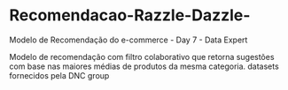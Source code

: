 # Recomendacao-Razzle-Dazzle-
Modelo de Recomendação do e-commerce - Day 7 - Data Expert

Modelo de recomendação com filtro colaborativo que retorna sugestões com base nas maiores médias de produtos da mesma categoria.
datasets fornecidos pela DNC group

